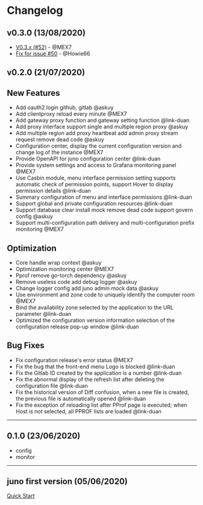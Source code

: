 # Changelog

## v0.3.0 (13/08/2020)
- [V0.3.x (#52)](https://github.com/douyu/juno/commit/db79fb99f6e86b323207fafcb5ca1ef049884783) - @MEX7
- [Fix for issue #50](https://github.com/douyu/juno/commit/e5f4c7d9707be27d92e12376d1857d45d575c15f) - @Howie66

## v0.2.0 (21/07/2020)
## New Features
* Add oauth2 login github, gitlab @askuy
* Add clientproxy reload every minute @MEX7
* Add gateway proxy function and gateway setting function @link-duan
* Add proxy interface support single and multiple region proxy @askuy
* Add multiple region add proxy heartbeat add admin proxy stream request remove dead code @askuy
* Configuration center, display the current configuration version and change log of the instance @MEX7
* Provide OpenAPI for juno configuration center @link-duan 
* Provide system settings and access to Grafana monitoring panel @MEX7
* Use Casbin module, menu interface permission setting supports automatic check of permission points, support Hover to display permission details @link-duan
* Summary configuration of menu and interface permissions @link-duan
* Support global and private configuration resources @link-duan
* Support database clear install mock remove dead code support govern config @askuy
* Support multi-configuration path delivery and multi-configuration prefix monitoring @MEX7

## Optimization
* Core handle wrap context @askuy 
* Optimization monitoring center @MEX7
* Pprof remove go-torch dependency @askuy
* Remove useless code add debug logger @askuy 
* Change logger config add juno admin mock data  @askuy 
* Use environment and zone code to uniquely identify the computer room @MEX7
* Bind the availability zone selected by the application to the URL parameter @link-duan
* Optimized the configuration version information selection of the configuration release pop-up window @link-duan

## Bug Fixes
* Fix configuration release's error status @MEX7
* Fix the bug that the front-end menu Logo is blocked @link-duan
* Fix the Gitlab ID created by the application is a number @link-duan 
* Fix the abnormal display of the refresh list after deleting the configuration file @link-duan
* Fix the historical version of Diff confusion, when a new file is created, the previous file is automatically opened @link-duan
* Fix the exception of reloading list after PProf page is executed; when Host is not selected, all PPROF lists are loaded @link-duan

---

## 0.1.0 (23/06/2020)
* config
* monitor
---

## juno first version (05/06/2020)
[Quick Start](http://jupiter.douyu.com/juno/1.1quickstart.html#_1-1-2%E3%80%81%E5%AE%89%E8%A3%85%E6%AD%A5%E9%AA%A4)

